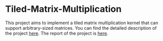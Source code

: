 # Tiled-Matrix-Multiplication

This project aims to implement a tiled matrix multiplication kernel that can support arbitrary-sized matrices. You can find the detailed description of the project [here](https://github.com/mahbod-art/Tiled-Matrix-Multiplication). The report of the project is [here](https://github.com/mahbod-art/Tiled-Matrix-Multiplication/blob/main/report.pdf).
